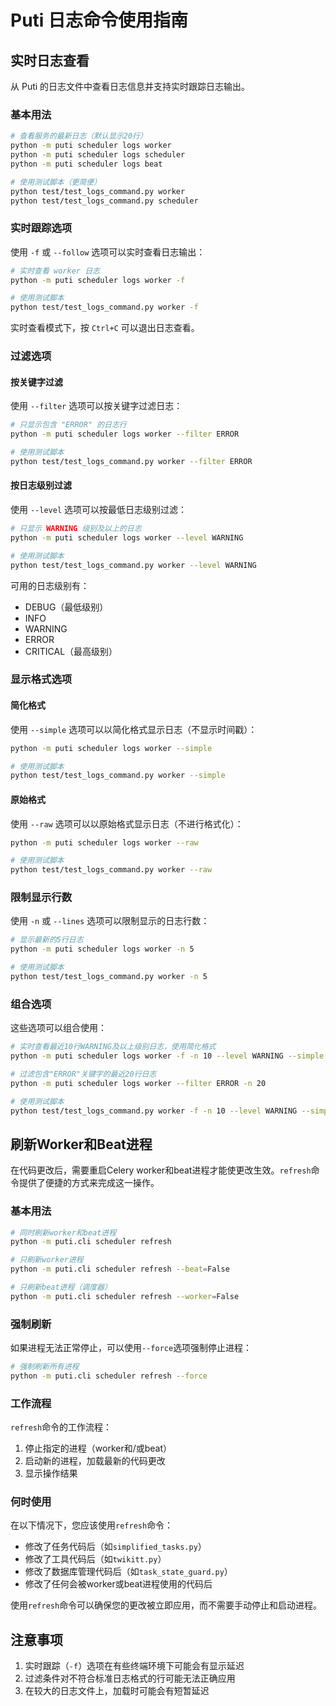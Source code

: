 # Puti 日志命令使用指南

## 实时日志查看

从 Puti 的日志文件中查看日志信息并支持实时跟踪日志输出。

### 基本用法

```bash
# 查看服务的最新日志（默认显示20行）
python -m puti scheduler logs worker
python -m puti scheduler logs scheduler
python -m puti scheduler logs beat

# 使用测试脚本（更简便）
python test/test_logs_command.py worker
python test/test_logs_command.py scheduler
```

### 实时跟踪选项

使用 `-f` 或 `--follow` 选项可以实时查看日志输出：

```bash
# 实时查看 worker 日志
python -m puti scheduler logs worker -f

# 使用测试脚本
python test/test_logs_command.py worker -f
```

实时查看模式下，按 `Ctrl+C` 可以退出日志查看。

### 过滤选项

#### 按关键字过滤

使用 `--filter` 选项可以按关键字过滤日志：

```bash
# 只显示包含 "ERROR" 的日志行
python -m puti scheduler logs worker --filter ERROR

# 使用测试脚本
python test/test_logs_command.py worker --filter ERROR
```

#### 按日志级别过滤

使用 `--level` 选项可以按最低日志级别过滤：

```bash
# 只显示 WARNING 级别及以上的日志
python -m puti scheduler logs worker --level WARNING

# 使用测试脚本
python test/test_logs_command.py worker --level WARNING
```

可用的日志级别有：
- DEBUG（最低级别）
- INFO
- WARNING
- ERROR
- CRITICAL（最高级别）

### 显示格式选项

#### 简化格式

使用 `--simple` 选项可以以简化格式显示日志（不显示时间戳）：

```bash
python -m puti scheduler logs worker --simple

# 使用测试脚本
python test/test_logs_command.py worker --simple
```

#### 原始格式

使用 `--raw` 选项可以以原始格式显示日志（不进行格式化）：

```bash
python -m puti scheduler logs worker --raw

# 使用测试脚本
python test/test_logs_command.py worker --raw
```

### 限制显示行数

使用 `-n` 或 `--lines` 选项可以限制显示的日志行数：

```bash
# 显示最新的5行日志
python -m puti scheduler logs worker -n 5

# 使用测试脚本
python test/test_logs_command.py worker -n 5
```

### 组合选项

这些选项可以组合使用：

```bash
# 实时查看最近10行WARNING及以上级别日志，使用简化格式
python -m puti scheduler logs worker -f -n 10 --level WARNING --simple

# 过滤包含"ERROR"关键字的最近20行日志
python -m puti scheduler logs worker --filter ERROR -n 20

# 使用测试脚本
python test/test_logs_command.py worker -f -n 10 --level WARNING --simple
```

## 刷新Worker和Beat进程

在代码更改后，需要重启Celery worker和beat进程才能使更改生效。`refresh`命令提供了便捷的方式来完成这一操作。

### 基本用法

```bash
# 同时刷新worker和beat进程
python -m puti.cli scheduler refresh

# 只刷新worker进程
python -m puti.cli scheduler refresh --beat=False

# 只刷新beat进程（调度器）
python -m puti.cli scheduler refresh --worker=False
```

### 强制刷新

如果进程无法正常停止，可以使用`--force`选项强制停止进程：

```bash
# 强制刷新所有进程
python -m puti.cli scheduler refresh --force
```

### 工作流程

`refresh`命令的工作流程：

1. 停止指定的进程（worker和/或beat）
2. 启动新的进程，加载最新的代码更改
3. 显示操作结果

### 何时使用

在以下情况下，您应该使用`refresh`命令：

- 修改了任务代码后（如`simplified_tasks.py`）
- 修改了工具代码后（如`twikitt.py`）
- 修改了数据库管理代码后（如`task_state_guard.py`）
- 修改了任何会被worker或beat进程使用的代码后

使用`refresh`命令可以确保您的更改被立即应用，而不需要手动停止和启动进程。

## 注意事项

1. 实时跟踪（`-f`）选项在有些终端环境下可能会有显示延迟
2. 过滤条件对不符合标准日志格式的行可能无法正确应用
3. 在较大的日志文件上，加载时可能会有短暂延迟 